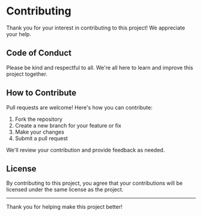 # Contributing

Thank you for your interest in contributing to this project! We appreciate your help.

## Code of Conduct

Please be kind and respectful to all. We're all here to learn and improve this project together.

## How to Contribute

Pull requests are welcome! Here's how you can contribute:

1. Fork the repository
2. Create a new branch for your feature or fix
3. Make your changes
4. Submit a pull request

We'll review your contribution and provide feedback as needed.

## License

By contributing to this project, you agree that your contributions will be licensed under the same license as the project.

---

Thank you for helping make this project better!

